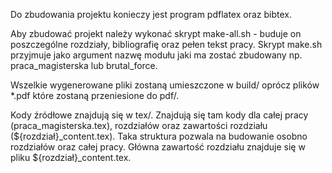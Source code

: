 Do zbudowania projektu konieczy jest program pdflatex oraz bibtex.

Aby zbudować projekt należy wykonać skrypt make-all.sh - buduje on poszczególne rozdziały, bibliografię oraz pełen tekst pracy.
Skrypt make.sh przyjmuje jako argument nazwę modułu jaki ma zostać zbudowany np. praca_magisterska lub brutal_force.

Wszelkie wygenerowane pliki zostaną umieszczone w build/ oprócz plików \*.pdf które zostaną przeniesione do pdf/.

Kody źródłowe znajdują się w tex/. Znajdują się tam kody dla całej pracy (praca_magisterska.tex), rozdziałów oraz zawartości rozdziału (${rozdział}_content.tex). Taka struktura pozwala na budowanie osobno rozdziałów oraz całej pracy. Główna zawartość rozdziału znajduje się w pliku ${rozdział}_content.tex.  
